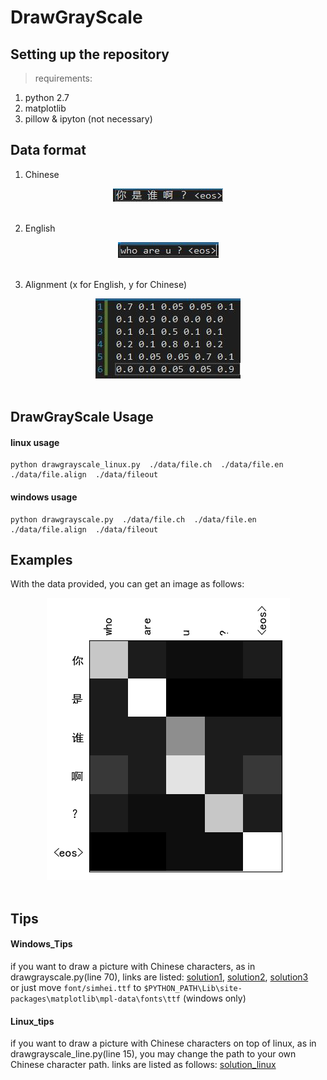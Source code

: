 # DrawGrayScale

## Setting up the repository 
>requirements: 
1. python 2.7
2. matplotlib 
3. pillow & ipyton (not necessary)

## Data format

1. Chinese

<div align="center">
    <img alt="Chinese" src="picture/ch.jpg"><br><br>
</div>

2. English 

<div align="center">
    <img alt="English" src="picture/en.jpg"><br><br>
</div>

3. Alignment (x for English, y for Chinese)

<div align="center">
    <img alt="Alignment" src="picture/align.jpg"><br><br>
</div>

## DrawGrayScale Usage 

#### linux usage 
    python drawgrayscale_linux.py  ./data/file.ch  ./data/file.en  ./data/file.align  ./data/fileout 
#### windows usage 
    python drawgrayscale.py  ./data/file.ch  ./data/file.en  ./data/file.align  ./data/fileout 

## Examples 

With the data provided, you can get an image as follows:
<div align="center">
    <img alt="GrayScale" src="picture/grayscale.png"><br><br>
</div>

## Tips

#### Windows_Tips
if you want to draw a picture with Chinese characters, as in drawgrayscale.py(line 70),  links are listed:
[solution1](https://segmentfault.com/a/1190000005144275), [solution2](http://www.imekaku.com/2015/12/11/matplotlib-charset/), [solution3](https://www.zhihu.com/question/25404709)<br>
or just move `font/simhei.ttf` to `$PYTHON_PATH\Lib\site-packages\matplotlib\mpl-data\fonts\ttf` (windows only)

#### Linux_tips 
if you want to draw a picture with Chinese characters on top of linux, as in drawgrayscale_line.py(line 15), you may change the path to your own Chinese character path.
links are listed as follows: [solution_linux](http://blog.csdn.net/dgatiger/article/details/50414549)

